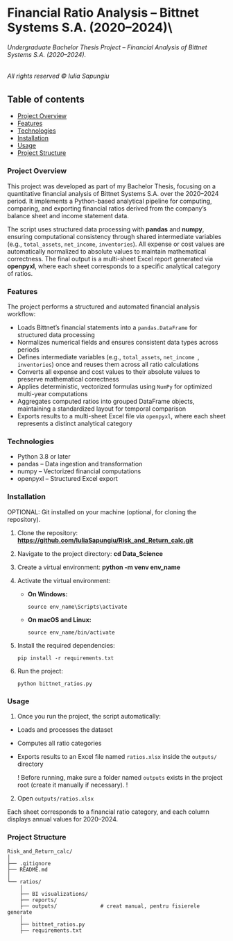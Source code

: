 # Financial Ratio Analysis – Bittnet Systems S.A. (2020–2024)\
###### Undergraduate Bachelor Thesis Project – Financial Analysis of Bittnet Systems S.A. (2020–2024). 
###### All rights reserved © Iulia Sapungiu

## Table of contents

 - [Project Overview](#project-overview)
 - [Features](#features)
 - [Technologies](#technologies)
 - [Installation](#installation)
 - [Usage](#usage)
 - [Project Structure](#project-structure)


### Project Overview

This project was developed as part of my Bachelor Thesis, focusing on a quantitative financial analysis of Bittnet Systems S.A. over the 2020–2024 period.
It implements a Python-based analytical pipeline for computing, comparing, and exporting financial ratios derived from the company’s balance sheet and income statement data.

The script uses structured data processing with **pandas** and **numpy**, ensuring computational consistency through shared intermediate variables (e.g., ```total_assets```, ```net_income```,  ```inventories```).
All expense or cost values are automatically normalized to absolute values to maintain mathematical correctness.
The final output is a multi-sheet Excel report generated via **openpyxl**, where each sheet corresponds to a specific analytical category of ratios.


### Features

The project performs a structured and automated financial analysis workflow:
- Loads Bittnet’s financial statements into a   ``` pandas.DataFrame ``` for structured data processing
- Normalizes numerical fields and ensures consistent data types across periods
- Defines intermediate variables (e.g.,   ```total_assets```,   ```net_income ```,   ```inventories```) once and reuses them across all ratio calculations
- Converts all expense and cost values to their absolute values to preserve mathematical correctness
- Applies deterministic, vectorized formulas using   ```NumPy``` for optimized multi-year computations
- Aggregates computed ratios into grouped DataFrame objects, maintaining a standardized layout for temporal comparison
- Exports results to a multi-sheet Excel file via   ```openpyxl```, where each sheet represents a distinct analytical category


### Technologies
- Python 3.8 or later
- pandas – Data ingestion and transformation
- numpy – Vectorized financial computations
- openpyxl – Structured Excel export


### Installation

OPTIONAL: Git installed on your machine (optional, for cloning the repository).

1. Clone the repository: **https://github.com/IuliaSapungiu/Risk_and_Return_calc.git**
2. Navigate to the project directory: **cd Data_Science**
3. Create a virtual environment: **python -m venv env_name**
4. Activate the virtual environment:

    - **On Windows:**
  
      ```
      source env_name\Scripts\activate
      ```

    - **On macOS and Linux:**

      ```
      source env_name/bin/activate
      ```

5. Install the required dependencies:

      ```
      pip install -r requirements.txt
      ```

6. Run the project:
    ```
    python bittnet_ratios.py  
    ```


### Usage

1. Once you run the project, the script automatically:

- Loads and processes the dataset
- Computes all ratio categories
- Exports results to an Excel file named ```ratios.xlsx``` inside the ```outputs/``` directory

  ! Before running, make sure a folder named ```outputs``` exists in the project root (create it manually if necessary). !

2. Open ```outputs/ratios.xlsx```

  Each sheet corresponds to a financial ratio category, and each column displays annual values for 2020–2024.

  
### Project Structure

```
Risk_and_Return_calc/
│
├── .gitignore
├── README.md
│
└── ratios/
    │
    ├── BI visualizations/
    ├── reports/
    ├── outputs/              # creat manual, pentru fisierele generate
    │
    ├── bittnet_ratios.py
    ├── requirements.txt
```
 
